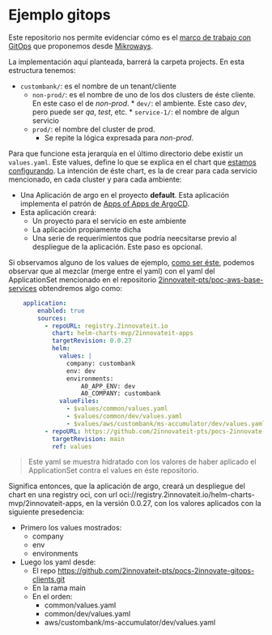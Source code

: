 # Ejemplo gitops

Este repositorio nos permite evidenciar cómo es el [marco de trabajo con
GitOps](https://gitops-workflow.mikroways.net/) que proponemos desde
[Mikroways](https://mikroways.net/).

La implementación aquí planteada, barrerá la carpeta projects. En esta
estructura tenemos:

* `custombank/`: es el nombre de un tenant/cliente
  * `non-prod/`: es el nombre de uno de los dos clusters de éste cliente. En
    este caso el de *non-prod*.
        * `dev/`: el ambiente. Este caso *dev*, pero puede ser *qa*, *test*,
          etc.
            * `service-1/`: el nombre de algun servicio
  * `prod/`: el nombre del cluster de prod.
    * Se repite la lógica expresada para *non-prod*.

Para que funcione esta jerarquía en el último directorio debe existir un
`values.yaml`. Este values, define lo que se explica en el chart que [estamos
configurando](charts/custom-argo-project). La intención de éste chart, es la de
crear para cada servicio mencionado, en cada cluster y para cada ambiente:

* Una Aplicación de argo en el proyecto **default**. Esta aplicación implementa
  el patrón de [Apps of Apps de ArgoCD](https://argo-cd.readthedocs.io/en/latest/operator-manual/cluster-bootstrapping/).
* Esta aplicación creará:
    * Un proyecto para el servicio en este ambiente
    * La aplicación propiamente dicha
    * Una serie de requerimientos que podría neecsitarse previo al despliegue de
      la aplicación. Este paso es opcional.

Si observamos alguno de los values de ejemplo, [como ser éste](projects/custombank/non-prod/dev/ms-accumulator/values.yaml),
podemos observar que al mezclar (merge entre el yaml) con el yaml del
ApplicationSet mencionado en el repositorio [2innovateit-pts/poc-aws-base-services](https://github.com/2innovateit-pts/poc-aws-base-services/)
obtendremos algo como:

```yaml
    application:
        enabled: true
        sources:
          - repoURL: registry.2innovateit.io
            chart: helm-charts-mvp/2innovateit-apps
            targetRevision: 0.0.27
            helm:
              values: |
                company: custombank
                env: dev
                environments:
                    A0_APP_ENV: dev
                    A0_COMPANY: custombank
              valueFiles:
                - $values/common/values.yaml
                - $values/common/dev/values.yaml
                - $values/aws/custombank/ms-accumulator/dev/values.yaml
          - repoURL: https://github.com/2innovateit-pts/pocs-2innovate-gitops-clients.git
            targetRevision: main
            ref: values
```

> Este yaml se muestra hidratado con los valores de haber aplicado el
> ApplicationSet contra el values en éste repositorio.

Significa entonces, que la aplicación de argo, creará un despliegue del chart en
una registry oci, con url
oci://registry.2innovateit.io/helm-charts-mvp/2innovateit-apps, en la versión
0.0.27, con los valores aplicados con la siguiente presedencia:

* Primero los values mostrados:
    * company
    * env
    * environments
* Luego los yaml desde:
    * El repo https://github.com/2innovateit-pts/pocs-2innovate-gitops-clients.git
    * En la rama main
    * En el orden:
        * common/values.yaml
        * common/dev/values.yaml
        * aws/custombank/ms-accumulator/dev/values.yaml
